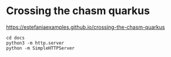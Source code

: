 # Crossing the chasm quarkus

https://estefaniaexamples.github.io/crossing-the-chasm-quarkus

```
cd docs
python3 -m http.server
python -m SimpleHTTPServer
```
